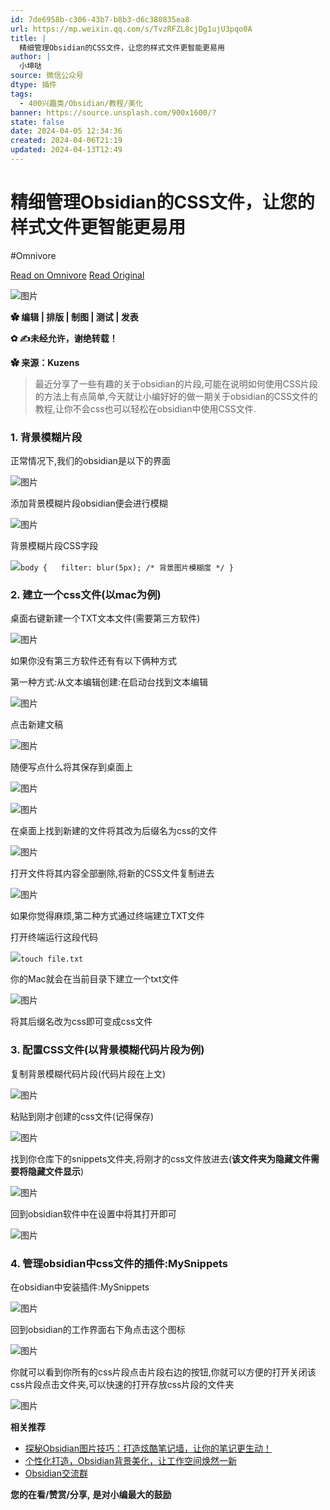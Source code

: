```yaml
---
id: 7de6958b-c306-43b7-b8b3-d6c380835ea8
url: https://mp.weixin.qq.com/s/TvzRFZL8cjDg1ujU3pqo0A
title: |
  精细管理Obsidian的CSS文件，让您的样式文件更智能更易用
author: |
  小坤哒
source: 微信公众号
dtype: 插件
tags:
  - 400兴趣类/Obsidian/教程/美化
banner: https://source.unsplash.com/900x1600/?
state: false
date: 2024-04-05 12:34:36
created: 2024-04-06T21:19
updated: 2024-04-13T12:49
---
```



# 精细管理Obsidian的CSS文件，让您的样式文件更智能更易用
#Omnivore

[Read on Omnivore](https://omnivore.app/me/https-mp-weixin-qq-com-s-tvz-rfzl-8-cj-dg-1-uj-u-3-pqo-0-a-18eac89696d)
[Read Original](https://mp.weixin.qq.com/s/TvzRFZL8cjDg1ujU3pqo0A)

![图片](https://proxy-prod.omnivore-image-cache.app/0x0,sWPtCJjDwK9YGUzX0qtvfla1pcEeErKZbChGxZKs0NB4/https://mmbiz.qpic.cn/mmbiz_gif/iaZZS5ScMsTF502MW8ekGJp2P2ete17ccbt1NmPMzRANicTb11RSWryA2T1p8J4KWFtKmiaic6tWqvMtSOVFletFmg/640?wx_fmt=gif&from=appmsg)

**✿ 编辑 | 排版 | 制图 | 测试 | 发表**

**✿ ✍未经允许，谢绝转载！**

**✿ 来源：Kuzens**

> 最近分享了一些有趣的关于obsidian的片段,可能在说明如何使用CSS片段的方法上有点简单,今天就让小编好好的做一期关于obsidian的CSS文件的教程,让你不会css也可以轻松在obsidian中使用CSS文件.  

### 1\. 背景模糊片段

正常情况下,我们的obsidian是以下的界面  

![图片](https://proxy-prod.omnivore-image-cache.app/0x0,ssV9A5BNzoti1FuImfCLZxfszxmvbuLVaqW-MAkcD1cE/https://mmbiz.qpic.cn/mmbiz_png/iaZZS5ScMsTEYrApqsNC3JfP0sZ32K7jTKEiaUH91JIYes4Co6ueqrU5AibpQL06a6AFfaTuHj4JCjXz66TRZJoBQ/640?wx_fmt=png&from=appmsg)

添加背景模糊片段obsidian便会进行模糊

![图片](https://proxy-prod.omnivore-image-cache.app/0x0,s0MzF1ThG8nE7DFw2MGSBVNDpki8Dx8sDHUPCDxOgHqA/https://mmbiz.qpic.cn/mmbiz_png/iaZZS5ScMsTEYrApqsNC3JfP0sZ32K7jTnkrgvnndLAE56a2M7ZyVXZKF4YaSKWBJKuVPI5X2P7Cvgu5NwozDOg/640?wx_fmt=png&from=appmsg)

背景模糊片段CSS字段  

![](https://proxy-prod.omnivore-image-cache.app/0x0,sXdDVAEq0F0WPivdzMP96r5yNDrK7HXbt0SN4bSB1Wl8/https://mmbiz.qpic.cn/mmbiz_svg/7SPO0mRJt6BtwT88Lb0bqtibNNDPCndmOdvQiccibicyibyW2shYf1MoS5qvvV2NicCCm22syvlK7IcEK8WbT1VEmicrAlcrOyQmKfy/640?wx_fmt=svg&from=appmsg)`body {
  filter: blur(5px); /* 背景图片模糊度 */
}
`

### 2\. 建立一个css文件(以mac为例)

桌面右键新建一个TXT文本文件(需要第三方软件)

![图片](https://proxy-prod.omnivore-image-cache.app/0x0,s3-LxJAybgE1prZI72XnM4Kcr1j4ttjM_rs8Dg_Ue5Gg/https://mmbiz.qpic.cn/mmbiz_png/iaZZS5ScMsTEYrApqsNC3JfP0sZ32K7jTtXZv4dQZe5iaA5ZxqyatbpjItWDJ3AjFlHic5JeYqIoLKPA4Zxr0kgdg/640?wx_fmt=png&from=appmsg)

如果你没有第三方软件还有有以下俩种方式  

第一种方式:从文本编辑创建:在启动台找到文本编辑

![图片](https://proxy-prod.omnivore-image-cache.app/0x0,sDm9mr59rsnn9XSxzXr87S-9We_cr7rXlPen7lxw6jK4/https://mmbiz.qpic.cn/mmbiz_png/iaZZS5ScMsTEYrApqsNC3JfP0sZ32K7jTHMrpTCPiaacdfuHm1XKWYhic7Vc5jibvfJOkuQ0ib9AZqjpM4ibaibdUic9ew/640?wx_fmt=png&from=appmsg)

点击新建文稿  

![图片](https://proxy-prod.omnivore-image-cache.app/0x0,svLic4lRc01sk9ufg-z8mPAwSnn99SItbZbVSKWM8Cxw/https://mmbiz.qpic.cn/mmbiz_png/iaZZS5ScMsTEYrApqsNC3JfP0sZ32K7jTF48LqpCDOiaypYrcRbe8iceryn1CJL4rP8YlLrRyr9J2IB9Nz3JiaEwqg/640?wx_fmt=png&from=appmsg)

随便写点什么将其保存到桌面上

![图片](https://proxy-prod.omnivore-image-cache.app/0x0,s7UsGKJaQXEhloKYbrhXvPwece4odUHy-ljSZbHZTBLc/https://mmbiz.qpic.cn/mmbiz_png/iaZZS5ScMsTEYrApqsNC3JfP0sZ32K7jTCkXlqFibk8jtMp4Mgy8sD15A5libfjkRqLzQA3e3Cu0hdCjctFZwoKrQ/640?wx_fmt=png&from=appmsg)

![图片](https://proxy-prod.omnivore-image-cache.app/0x0,sJwZf1gdADyJSC8cD0vABp8Dc3u9o9jA21RwOiRL7fXU/https://mmbiz.qpic.cn/mmbiz_png/iaZZS5ScMsTEYrApqsNC3JfP0sZ32K7jTD9zsBIKePGxtQv7urnv3QN55uAvyib5KhquEicJnIThNDpwS2KX0wuog/640?wx_fmt=png&from=appmsg)  

在桌面上找到新建的文件将其改为后缀名为css的文件  

![图片](https://proxy-prod.omnivore-image-cache.app/0x0,s4J-SXrYIfiJ87Z0HnwAd_bzfBLMerKhmh0AHkE8mqSE/https://mmbiz.qpic.cn/mmbiz_png/iaZZS5ScMsTEYrApqsNC3JfP0sZ32K7jTyxV8ecqssGGCNV1axI3icWeGY9Bn8IDcGdYNgWRvBTOW3CblvN6cYLw/640?wx_fmt=png&from=appmsg)

打开文件将其内容全部删除,将新的CSS文件复制进去

![图片](https://proxy-prod.omnivore-image-cache.app/0x0,sPnQdbpB9TYA5tY_NYmweDF-d1HrvWcFVD_nIzpu2E9s/https://mmbiz.qpic.cn/mmbiz_png/iaZZS5ScMsTEYrApqsNC3JfP0sZ32K7jTb8mQYXicObsu6bIQHeu8KCzCJamGV4syht9GkwbFjEzcZicBYDBCKe5Q/640?wx_fmt=png&from=appmsg)

如果你觉得麻烦,第二种方式通过终端建立TXT文件

打开终端运行这段代码

![](https://proxy-prod.omnivore-image-cache.app/0x0,sXdDVAEq0F0WPivdzMP96r5yNDrK7HXbt0SN4bSB1Wl8/https://mmbiz.qpic.cn/mmbiz_svg/7SPO0mRJt6BtwT88Lb0bqtibNNDPCndmOdvQiccibicyibyW2shYf1MoS5qvvV2NicCCm22syvlK7IcEK8WbT1VEmicrAlcrOyQmKfy/640?wx_fmt=svg&from=appmsg)`touch file.txt
`

你的Mac就会在当前目录下建立一个txt文件

![图片](https://proxy-prod.omnivore-image-cache.app/0x0,sWQEL_DYQ2yDgDinpW3lmj86PfQw8LQP8Vql6XM4kCAU/https://mmbiz.qpic.cn/mmbiz_png/iaZZS5ScMsTEYrApqsNC3JfP0sZ32K7jTG8FwicyZxDw1uWBlGM6ZpFU6WnWSld06VM0wU549xTl5z5icPG15E3rQ/640?wx_fmt=png&from=appmsg)

将其后缀名改为css即可变成css文件

### 3\. 配置CSS文件(以背景模糊代码片段为例)

复制背景模糊代码片段(代码片段在上文)

![图片](https://proxy-prod.omnivore-image-cache.app/0x0,stWHoFy0o2VdVbtRb5kfZ3s9_a5DBP-sU7zfLpjqxYyA/https://mmbiz.qpic.cn/mmbiz_png/iaZZS5ScMsTEYrApqsNC3JfP0sZ32K7jT0iaAVeVrekmhUYTzicWKGGqJ0udK7AMTvDjQrTziaibeYB5YR5P1clgReQ/640?wx_fmt=png&from=appmsg)

粘贴到刚才创建的css文件(记得保存)  

![图片](https://proxy-prod.omnivore-image-cache.app/0x0,sEf1cgJUbOTaZiGIkziHdZmGTbIXrFzdav5FZ-s-DNNs/https://mmbiz.qpic.cn/mmbiz_png/iaZZS5ScMsTEYrApqsNC3JfP0sZ32K7jTibmmSJOTYk4UaSqSs4BUJJcTmmEqCDTtrdwYD213WpaBMcYLrUfbKUA/640?wx_fmt=png&from=appmsg)

找到你仓库下的snippets文件夹,将刚才的css文件放进去(**该文件夹为隐藏文件需要将隐藏文件显示**)  

![图片](https://proxy-prod.omnivore-image-cache.app/0x0,sqpFTsDR6D35WJZZkuvdPo7hj-iThRLmjSt554nZCtxU/https://mmbiz.qpic.cn/mmbiz_png/iaZZS5ScMsTEYrApqsNC3JfP0sZ32K7jThPqLlpECXtoyt3mJt9IkUJpSsftBh3jmHLFA5fIOic8Ytib0bjRaRqUw/640?wx_fmt=png&from=appmsg)

回到obsidian软件中在设置中将其打开即可  

![图片](https://proxy-prod.omnivore-image-cache.app/0x0,sGf9vB6D-ika1qfr_WKGd-Ck4FSNkyNWx2iO8lArSsOg/https://mmbiz.qpic.cn/mmbiz_png/iaZZS5ScMsTEYrApqsNC3JfP0sZ32K7jTdkzicfkjuFbW6K467SstBpxgmESaSsnT5tLR6t6vRDEaZPfzpgibT6cw/640?wx_fmt=png&from=appmsg)

### 4\. 管理obsidian中css文件的插件:MySnippets

在obsidian中安装插件:MySnippets

![图片](https://proxy-prod.omnivore-image-cache.app/0x0,sztobJ1TlaOWOIMtSF43GkeNOLAqhqkrzTIJWZQsF8c8/https://mmbiz.qpic.cn/mmbiz_png/iaZZS5ScMsTEYrApqsNC3JfP0sZ32K7jTtjkjCo77JQWiayQQ8Vpy2q0vw7kW5JOB2Q1sW0N8ibolibOYBicKE8DMQA/640?wx_fmt=png&from=appmsg)

回到obsidian的工作界面右下角点击这个图标  

![图片](https://proxy-prod.omnivore-image-cache.app/0x0,sTir957ZtsBN6nVQJlcHZ6aRCCP3SQYrnAKxn4TKDEn8/https://mmbiz.qpic.cn/mmbiz_png/iaZZS5ScMsTEYrApqsNC3JfP0sZ32K7jToictvVckibF6zRjxufgd8xVsXZTr2LGgpoYfibM0Oy8QPvkpEQkATVuicA/640?wx_fmt=png&from=appmsg)

你就可以看到你所有的css片段点击片段右边的按钮,你就可以方便的打开关闭该css片段点击文件夹,可以快速的打开存放css片段的文件夹  

![图片](https://proxy-prod.omnivore-image-cache.app/0x0,svVpDqm2QPWIh_U5qFfTHS-3Iti4-k2Oy-OrHKcY6Cy4/https://mmbiz.qpic.cn/mmbiz_png/iaZZS5ScMsTEYrApqsNC3JfP0sZ32K7jTUIy1Ufe82T4PAygONEWXkJfUh31MOx8rXiakW7ibuu3ULre6iap10nXqg/640?wx_fmt=png&from=appmsg)

**相关推荐**

* [探秘Obsidian图片技巧：打造炫酷笔记墙，让你的笔记更生动！](http://mp.weixin.qq.com/s?%5F%5Fbiz=MzAxMTI5ODkwNA==&mid=2247500842&idx=1&sn=0ab0520fed9767d8d4aabb868fa71534&chksm=9b41b51dac363c0bc34a1bac68cacd82674ea57804069c3e31fadd298219e702cfe22ee4ba7a&scene=21#wechat%5Fredirect)
* [个性化打造，Obsidian背景美化，让工作空间焕然一新](http://mp.weixin.qq.com/s?%5F%5Fbiz=MzAxMTI5ODkwNA==&mid=2247500939&idx=1&sn=13c4d92396b9652642ce871e29a269f8&chksm=9b41b5bcac363caa5e410739626179e0651d0b28611cf8386a13a75d49d6ebdf9564e9299619&scene=21#wechat%5Fredirect)
* [Obsidian交流群](http://mp.weixin.qq.com/s?%5F%5Fbiz=MzAxMTI5ODkwNA==&mid=2247500780&idx=2&sn=b655c99678d617cd60616ff75912aac6&chksm=9b41b2dbac363bcdffcd34119212f29100319883f22cf3b140f16bb6e845f6b3d7470b8eab16&scene=21#wechat%5Fredirect)

**您的在看/赞赏/分享,** **是对小编最大的鼓励**



